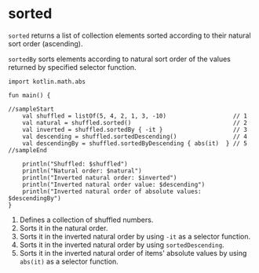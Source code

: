 # sorted

`sorted` returns a list of collection elements sorted according to their natural sort order (ascending).

`sortedBy` sorts elements according to natural sort order of the values returned by specified selector function.

```run-kotlin
import kotlin.math.abs

fun main() {

//sampleStart
    val shuffled = listOf(5, 4, 2, 1, 3, -10)                   // 1
    val natural = shuffled.sorted()                             // 2
    val inverted = shuffled.sortedBy { -it }                    // 3
    val descending = shuffled.sortedDescending()                // 4
    val descendingBy = shuffled.sortedByDescending { abs(it)  } // 5
//sampleEnd

    println("Shuffled: $shuffled")
    println("Natural order: $natural")
    println("Inverted natural order: $inverted")
    println("Inverted natural order value: $descending")
    println("Inverted natural order of absolute values: $descendingBy")
}
```

1. Defines a collection of shuffled numbers.
2. Sorts it in the natural order.
3. Sorts it in the inverted natural order by using `-it` as a selector function.
4. Sorts it in the inverted natural order by using `sortedDescending`.
5. Sorts it in the inverted natural order of items' absolute values by using `abs(it)` as a selector function.
